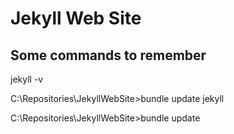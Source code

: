 # Jekyll Web Site

## Some commands to remember

 jekyll -v

 C:\Repositories\JekyllWebSite>bundle update jekyll

 C:\Repositories\JekyllWebSite>bundle update